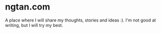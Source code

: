 # ngtan.com

A place where I will share my thoughts, stories and ideas :). I'm not good at writing, but I will try my best.
